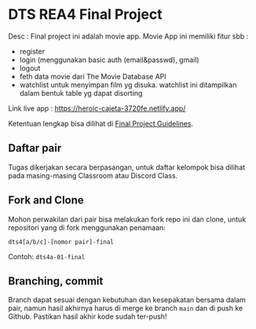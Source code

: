 # DTS REA4 Final Project

Desc :
Final project ini adalah movie app. Movie App ini memiliki fitur sbb :
- register
- login (menggunakan basic auth (email&passwd), gmail)
- logout
- feth data movie dari The Movie Database API
- watchlist untuk menyimpan film yg disuka. watchlist ini ditampilkan dalam bentuk table yg dapat disorting 

Link live app : https://heroic-cajeta-3720fe.netlify.app/

Ketentuan lengkap bisa dilihat di [Final Project Guidelines](https://docs.google.com/document/d/122KyWNQ4xxU4aFwWbM4vIfH7LM4AH2CZEZa3YsEHjCk). 

## Daftar pair

Tugas dikerjakan secara berpasangan, untuk daftar kelompok bisa dilihat pada masing-masing Classroom atau Discord Class.

## Fork and Clone

Mohon perwakilan dari pair bisa melakukan fork repo ini dan clone, untuk repositori yang di fork menggunakan penamaan:

`dts4[a/b/c]-[nomor pair]-final`

Contoh: `dts4a-01-final`

## Branching, commit

Branch dapat sesuai dengan kebutuhan dan kesepakatan bersama dalam pair, namun hasil akhirnya harus di merge ke branch `main` dan di push ke Github. Pastikan hasil akhir kode sudah ter-push!
